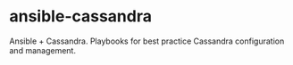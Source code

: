 # ansible-cassandra
Ansible + Cassandra. Playbooks for best practice Cassandra configuration and management.
